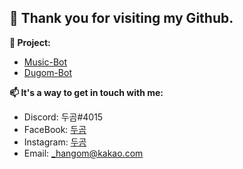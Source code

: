 ## 👐 Thank you for visiting my Github.

**📱 Project:**

- [Music-Bot](https://github.com/hgl-215/Music-Bot)
- [Dugom-Bot](https://github.com/hgl-215/Dugom-Bot)

**📫 It's a way to get in touch with me:**

- Discord: 두곰#4015
- FaceBook: [두곰](https://www.facebook.com/hg.aaqs1221/)
- Instagram: [두곰](https://www.instagram.com/hg_aaqs1221/)
- Email: [_hangom@kakao.com](mailto:_hangom@kakao.com)
